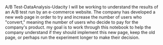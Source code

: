 A/B Test-DataAnalysis-Udacity
I will be working to understand the results of an A/B test run by an e-commerce website.
The company has developed a new web page in order to try and increase the number of users who "convert," meaning the number of users who decide to pay for the company's product.
my goal is to work through this notebook to help the company understand if they should implement this new page, keep the old page, or perhaps run the experiment longer to make their decision.
